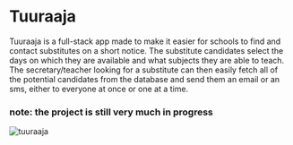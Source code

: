 # Tuuraaja
Tuuraaja is a full-stack app made to make it easier for schools to find and contact substitutes on a short notice. The substitute candidates select the days on which they are available and what subjects they are able to teach. The secretary/teacher looking for a substitute can then easily fetch all of the potential candidates from the database and send them an email or an sms, either to everyone at once or one at a time.

### note: the project is still very much in progress

![tuuraaja](https://github.com/user-attachments/assets/92532600-728b-476c-8507-d76ae93ff15c)
